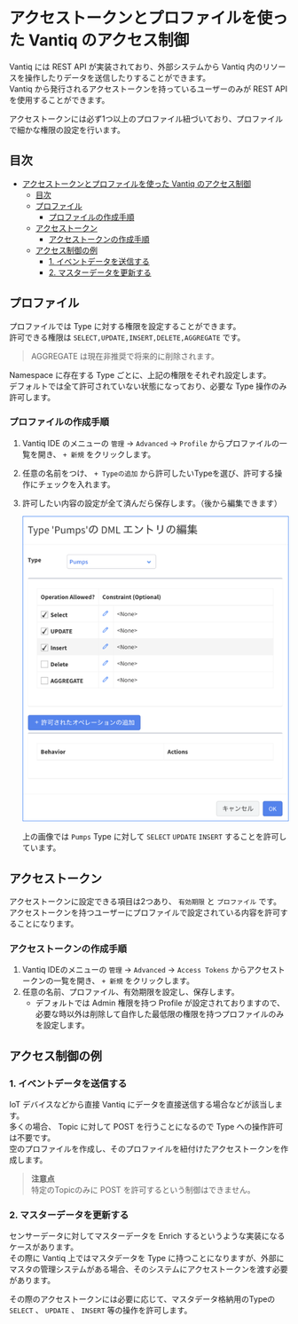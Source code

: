 # アクセストークンとプロファイルを使った Vantiq のアクセス制御

Vantiq には REST API が実装されており、外部システムから Vantiq 内のリソースを操作したりデータを送信したりすることができます。  
Vantiq から発行されるアクセストークンを持っているユーザーのみが REST API を使用することができます。  

アクセストークンには必ず1つ以上のプロファイル紐づいており、プロファイルで細かな権限の設定を行います。  

## 目次

- [アクセストークンとプロファイルを使った Vantiq のアクセス制御](#アクセストークンとプロファイルを使った-vantiq-のアクセス制御)
  - [目次](#目次)
  - [プロファイル](#プロファイル)
    - [プロファイルの作成手順](#プロファイルの作成手順)
  - [アクセストークン](#アクセストークン)
    - [アクセストークンの作成手順](#アクセストークンの作成手順)
  - [アクセス制御の例](#アクセス制御の例)
    - [1. イベントデータを送信する](#1-イベントデータを送信する)
    - [2. マスターデータを更新する](#2-マスターデータを更新する)

## プロファイル

プロファイルでは Type に対する権限を設定することができます。  
許可できる権限は `SELECT,UPDATE,INSERT,DELETE,AGGREGATE` です。  

> AGGREGATE は現在非推奨で将来的に削除されます。

Namespace に存在する Type ごとに、上記の権限をそれぞれ設定します。  
デフォルトでは全て許可されていない状態になっており、必要な Type 操作のみ許可します。

### プロファイルの作成手順

1. Vantiq IDE のメニューの `管理` → `Advanced` → `Profile` からプロファイルの一覧を開き、 `+ 新規` をクリックします。
1. 任意の名前をつけ、 `+ Typeの追加` から許可したいTypeを選び、許可する操作にチェックを入れます。
1. 許可したい内容の設定が全て済んだら保存します。（後から編集できます）

   ![new-profile.png](./imgs/new-profile.png)
    
    上の画像では `Pumps` Type に対して `SELECT` `UPDATE` `INSERT` することを許可しています。

## アクセストークン

アクセストークンに設定できる項目は2つあり、 `有効期限` と `プロファイル` です。  
アクセストークンを持つユーザーにプロファイルで設定されている内容を許可することになります。  

### アクセストークンの作成手順

1. Vantiq IDEのメニューの `管理` → `Advanced` → `Access Tokens` からアクセストークンの一覧を開き、 `+ 新規` をクリックします。
1. 任意の名前、プロファイル、有効期限を設定し、保存します。
   - デフォルトでは Admin 権限を持つ Profile が設定されておりますので、必要な時以外は削除して自作した最低限の権限を持つプロファイルのみを設定します。

## アクセス制御の例

### 1. イベントデータを送信する

IoT デバイスなどから直接 Vantiq にデータを直接送信する場合などが該当します。  
多くの場合、 Topic に対して POST を行うことになるので Type への操作許可は不要です。  
空のプロファイルを作成し、そのプロファイルを紐付けたアクセストークンを作成します。  

> **注意点**  
> 特定のTopicのみに POST を許可するという制御はできません。

### 2. マスターデータを更新する

センサーデータに対してマスターデータを Enrich するというような実装になるケースがあります。  
その際に Vantiq 上ではマスタデータを Type に持つことになりますが、外部にマスタの管理システムがある場合、そのシステムにアクセストークンを渡す必要があります。  

その際のアクセストークンには必要に応じて、マスタデータ格納用のTypeの `SELECT` 、 `UPDATE` 、 `INSERT` 等の操作を許可します。  
